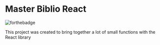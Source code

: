 # Master Biblio React

![forthebadge](http://forthebadge.com/images/badges/built-with-love.svg)

This project was created to bring together a lot of small functions with the React library